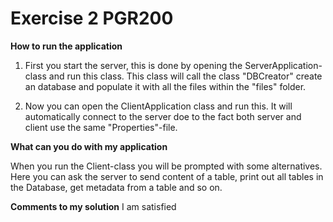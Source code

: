 # Exercise 2 PGR200

**How to run the application**

1.  First you start the server, this is done by opening 
    the ServerApplication-class and run this class. This
    class will call the class "DBCreator" create an database 
    and populate it with all the files within the "files" folder.

2.  Now you can open the ClientApplication class and run this. It will
    automatically connect to the server doe to the fact both server
    and client use the same "Properties"-file.
    

**What can you do with my application**

When you run the Client-class you will be prompted with some alternatives.
Here you can ask the server to send content of a table, print out all tables
in the Database, get metadata from a table and so on.


**Comments to my solution**
I am satisfied 
